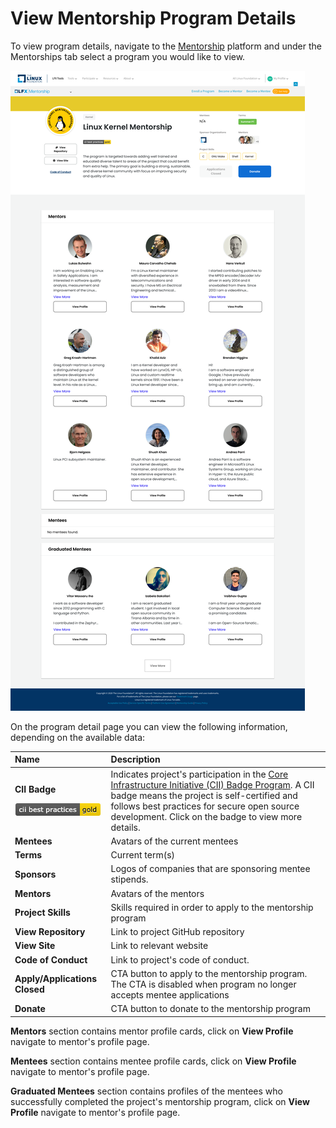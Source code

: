 # View Mentorship Program Details

To view program details, navigate to the [Mentorship](https://people.communitybridge.org/profile) platform and under the Mentorships tab select a program you would like to view. 

![](../../.gitbook/assets/program-details.png)

On the program detail page you can view the following information, depending on the available data:

<table>
  <thead>
    <tr>
      <th style="text-align:left"><b>Name</b>
      </th>
      <th style="text-align:left">Description</th>
    </tr>
  </thead>
  <tbody>
    <tr>
      <td style="text-align:left">
        <p><b>CII Badge </b>
        </p>
        <p>
          <img src="../../.gitbook/assets/7418513 (1) (2) (2).png" alt/>
        </p>
      </td>
      <td style="text-align:left">Indicates project&apos;s participation in the <a href="https://www.coreinfrastructure.org/programs/badge-program/">Core Infrastructure Initiative (CII) Badge Program</a>.
        A CII badge means the project is self-certified and follows best practices
        for secure open source development. Click on the badge to view more details.</td>
    </tr>
    <tr>
      <td style="text-align:left"><b>Mentees</b>
      </td>
      <td style="text-align:left">Avatars of the current mentees</td>
    </tr>
    <tr>
      <td style="text-align:left"><b>Terms</b>
      </td>
      <td style="text-align:left">Current term(s)</td>
    </tr>
    <tr>
      <td style="text-align:left"><b>Sponsors</b>
      </td>
      <td style="text-align:left">Logos of companies that are sponsoring mentee stipends.</td>
    </tr>
    <tr>
      <td style="text-align:left"><b>Mentors</b>
      </td>
      <td style="text-align:left">Avatars of the mentors</td>
    </tr>
    <tr>
      <td style="text-align:left"><b>Project Skills</b>
      </td>
      <td style="text-align:left">Skills required in order to apply to the mentorship program</td>
    </tr>
    <tr>
      <td style="text-align:left"><b>View Repository</b>
      </td>
      <td style="text-align:left">Link to project GitHub repository</td>
    </tr>
    <tr>
      <td style="text-align:left"><b>View Site</b>
      </td>
      <td style="text-align:left">Link to relevant website</td>
    </tr>
    <tr>
      <td style="text-align:left"><b>Code of Conduct</b>
      </td>
      <td style="text-align:left">Link to project&apos;s code of conduct.</td>
    </tr>
    <tr>
      <td style="text-align:left"><b>Apply/Applications Closed</b>
      </td>
      <td style="text-align:left">CTA button to apply to the mentorship program. The CTA is disabled when
        program no longer accepts mentee applications</td>
    </tr>
    <tr>
      <td style="text-align:left"><b>Donate</b>
      </td>
      <td style="text-align:left">CTA button to donate to the mentorship program</td>
    </tr>
  </tbody>
</table>

**Mentors** section contains mentor profile cards, click on **View Profile** navigate to mentor's profile page.

**Mentees** section contains mentee profile cards, click on **View Profile** navigate to mentor's profile page.

**Graduated Mentees** section contains profiles of the mentees who successfully completed the project's mentorship program, click on **View Profile** navigate to mentor's profile page.

